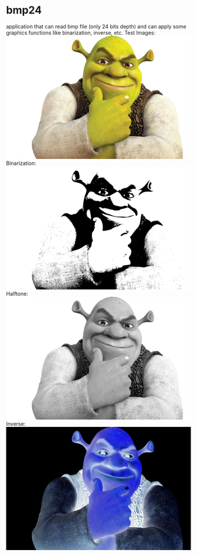 # bmp24
application that can read bmp file (only 24 bits depth) and can apply some graphics functions like binarization, inverse, etc.
Test Images:
<img src="images/shrek.bmp">
Binarization:
<img src="images/output (binarization).bmp">
Halftone:
<img src="images/output (halftone).bmp">
Inverse:
<img src="images/output (inverse).bmp">